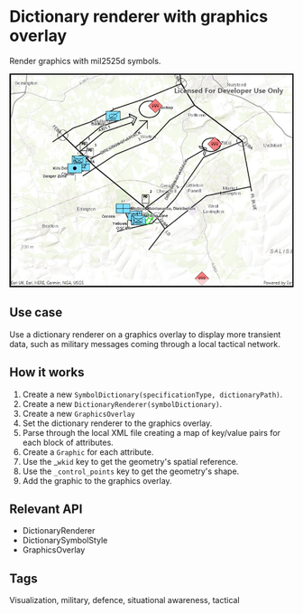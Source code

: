 ﻿# Dictionary renderer with graphics overlay

Render graphics with mil2525d symbols.

![](DictionaryRendererGraphicsOverlay.jpg)

## Use case

Use a dictionary renderer on a graphics overlay to display more transient data, such as military messages coming through a local tactical network.

## How it works

1. Create a new `SymbolDictionary(specificationType, dictionaryPath)`.
2. Create a new `DictionaryRenderer(symbolDictionary)`.
3. Create a new `GraphicsOverlay`
4. Set the  dictionary renderer to the graphics overlay.
5. Parse through the local XML file creating a map of key/value pairs for each block of attributes.
6. Create a `Graphic` for each attribute.
7. Use the _`wkid` key to get the geometry's spatial reference.
8. Use the `_control_points` key to get the geometry's shape.
9. Add the graphic to the graphics overlay.

## Relevant API

* DictionaryRenderer
* DictionarySymbolStyle
* GraphicsOverlay

## Tags

Visualization, military, defence, situational awareness, tactical